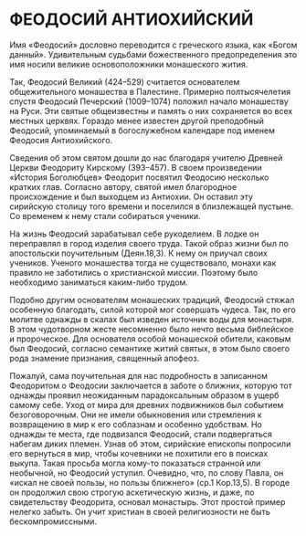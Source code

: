 # ФЕОДОСИЙ АНТИОХИЙСКИЙ

Имя «Феодосий» дословно переводится с греческого языка, как «Богом данный». Удивительным судьбами божественного предопределения это имя носили великие основоположники монашеского жития.

Так, Феодосий Великий (424–529) считается основателем общежительного монашества в Палестине. Примерно полтысячелетия спустя Феодосий Печерский (1009–1074) положил начало монашеству на Руси. Эти святые общеизвестны и память о них сохраняется во всех местных церквях. Гораздо менее известен другой преподобный Феодосий, упоминаемый в богослужебном календаре под именем Феодосия Антиохийского.

Сведения об этом святом дошли до нас благодаря учителю Древней Церкви Феодориту Кирскому (393–457). В своем произведении «История Боголюбцев» Феодорит посвятил Феодосию несколько кратких глав. Согласно автору, святой имел благородное происхождение и был выходцем из Антиохии. Он оставил эту сирийскую столицу того времени и поселился в близлежащей пустыне. Со временем к нему стали собираться ученики.

На жизнь Феодосий зарабатывал себе рукоделием. В лодке он переправлял в город изделия своего труда. Такой образ жизни был по апостольски поучительным (Деян.18,3). К нему он приучал своих учеников. Ученого монашества тогда не существовало, монахи как правило не заботились о христианской миссии. Поэтому было необходимо заниматься каким-либо трудом.

Подобно другим основателям монашеских традиций, Феодосий стяжал особенную благодать, силой которой мог совершать чудеса. Так, по его молитве однажды в скалах был изведен источник воды для монастыря. В этом чудотворном жесте несомненно было нечто весьма библейское и пророческое. Для основателя особой монашеской обители, каковым был Феодосий, согласно семантике житий святых, в этом было своего рода знамение признания, священный апофеоз.

Пожалуй, сама поучительная для нас подробность в записанном Феодоритом о Феодосии заключается в заботе о ближних, которую тот однажды проявил неожиданным парадоксальным образом в ущерб самому себе. Уход от мира для древних подвижников был событием безоговорочным. Они не имели обыкновения или стремления к возвращению в мир к его соблазнам и особенно удобствам. Но однажды те места, где подвизался Феодосий, стали подвергаться набегам диких племен. Узнав об этом, сирийские епископы попросили его вернуться в мир, чтобы кочевники не похитили его в поисках выкупа. Такая просьба могла кому-то показаться странной или необычной, но Феодосий уступил. Очевидно, что, по слову Павла, он «искал не своей пользы, но пользы ближнего» (ср.1 Кор.13,5). В городе он продолжил свою строгую аскетическую жизнь, и даже, по свидетельству Феодорита, основал монастырь. Этот простой пример нелегко забыть. Он учит христиан в своей религиозности не быть бескомпромиссными.
